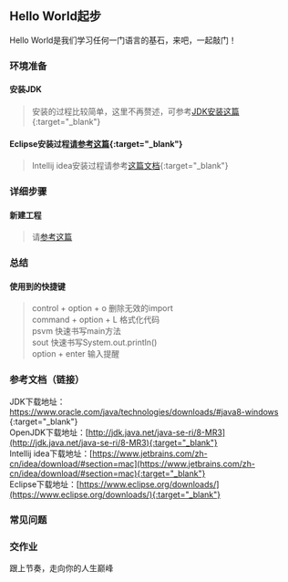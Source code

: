 ## Hello World起步

Hello World是我们学习任何一门语言的基石，来吧，一起敲门！  

### 环境准备    
#### 安装JDK  
> 安装的过程比较简单，这里不再赘述，可参考[JDK安装这篇](https://www.cnblogs.com/zll-wyf/p/15095664.html){:target="_blank"}  
#### Eclipse安装过程[请参考这篇](https://www.cnblogs.com/caijiaming/p/10837083.html){:target="_blank"}   
> Intellij idea安装过程请参考[这篇文档](https://blog.csdn.net/weixin_43184774/article/details/100578786){:target="_blank"}    

### 详细步骤  
#### 新建工程  
> 请[参考这篇](url)  

### 总结  
#### 使用到的快捷键  
> control + option + o 删除无效的import   
command + option + L 格式化代码  
psvm 快速书写main方法  
sout 快速书写System.out.println()  
option + enter 输入提醒  



### 参考文档（链接）  
JDK下载地址：[https://www.oracle.com/java/technologies/downloads/#java8-windows ](https://www.oracle.com/java/technologies/downloads/#java8-windows){:target="_blank"}  
OpenJDK下载地址：[http://jdk.java.net/java-se-ri/8-MR3](http://jdk.java.net/java-se-ri/8-MR3){:target="_blank"}    
Intellij idea下载地址：[https://www.jetbrains.com/zh-cn/idea/download/#section=mac](https://www.jetbrains.com/zh-cn/idea/download/#section=mac){:target="_blank"}    
Eclipse下载地址：[https://www.eclipse.org/downloads/](https://www.eclipse.org/downloads/){:target="_blank"}     

### 常见问题  
### 交作业  
跟上节奏，走向你的人生巅峰 
